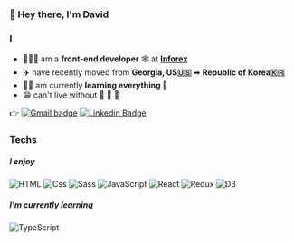 ### 👋 Hey there, I'm David

### I
- 🧑🏻‍💻 am a **front-end developer** 🕸 at **[Inforex](http://www.inforex.co.kr/2016/main.html)**
- ✈️ have recently moved from **Georgia, US🇺🇸** ➡ **Republic of Korea🇰🇷**
- 🙇🏻 am currently **learning everything 🙌**
- 😁 can't live without 🍗 🍺 🍣
<!-- - 🏪 am currently open for **new opportunities** 🤙 -->

👉 [![Gmail badge](https://img.shields.io/badge/hola.hoon@gmail-D14836?logo=gmail&logoColor=white&style=flat-square&mailto:hola.hoon@gmail.com)](mailto:hola.hoon@gmail.com) [![Linkedin Badge](https://img.shields.io/badge/-holahoon-blue?style=flat-square&logo=Linkedin&logoColor=white&link=https://www.linkedin.com/in/holahoon/)](https://www.linkedin.com/in/holahoon/)
### Techs

##### I enjoy
<p>
<img alt="HTML" src="https://img.shields.io/badge/HTML-E34F26?logo=html5&logoColor=white&style=flat-square" />
<img alt="Css" src="https://img.shields.io/badge/CSS-1572B6?logo=css3&logoColor=white&style=flat-square" />
<img alt="Sass" src="https://img.shields.io/badge/Sass-CC6699?logo=sass&logoColor=white&style=flat-square" />
<img alt="JavaScript" src="https://img.shields.io/badge/JavaScript-F7DF1E?logo=javascript&logoColor=white&style=flat-square" />
<img alt="React" src="https://img.shields.io/badge/React-61DAFB?logo=react&logoColor=white&style=flat-square" />
<img alt="Redux" src="https://img.shields.io/badge/Redux-764ABC?logo=redux&logoColor=white&style=flat-square" />
<img alt="D3" src="https://img.shields.io/badge/D3-F9A03C?logo=d3.js&logoColor=white&style=flat-square" />
</p>

##### I'm currently learning
<p>
<img alt="TypeScript" src="https://img.shields.io/badge/TypeScript-007ACC?logo=typescript&logoColor=white&style=flat-square" />
</p>